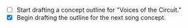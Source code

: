 - [ ] Start drafting a concept outline for "Voices of the Circuit."
- [x] Begin drafting the outline for the next song concept.